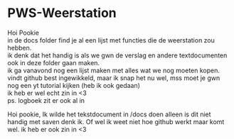 # PWS-Weerstation
Hoi Pookie  
in de docs folder find je al een lijst met functies die de weerstation zou hebben.  
ik denk dat het handig is als we gwn de verslag en andere textdocumenten ook in deze folder gaan maken.  
ik ga vanavond nog een lijst maken met alles wat we nog moeten kopen.  
vindt github best ingewikkeld, maar ik snap het nu wel, mss moet je gwn nog een yt tutorial kijken (heb ik ook gedaan)  
ik heb er wel echt zin in <3  
ps. logboek zit er ook al in


Hoi pookie,
Ik wilde het tekstdocument in /docs doen alleen is dit niet handig met saven denk ik.
Of wel ik weet niet hoe github werkt maar komt wel.
ik heb er ook zin in <3
